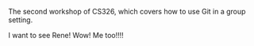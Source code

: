 


The second workshop of CS326, which covers how to use Git in a group setting.

I want to see Rene!
Wow! Me too!!!!
